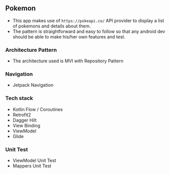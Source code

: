 ## Pokemon 
  - This app makes use of `https://pokeapi.co/` API provider to display a list of pokemons and details about them.
  - The pattern is straightforward and easy to follow so that any android dev should be able to make his/her own features and test.


### Architecture Pattern
  - The architecture used is MVI with Repository Pattern
  
### Navigation
  - Jetpack Navigation
  
### Tech stack
  - Kotlin Flow / Coroutines
  - Retrofit2
  - Dagger Hilt
  - View Binding
  - ViewModel
  - Glide

### Unit Test
  - ViewModel Unit Test
  - Mappers Unit Test

